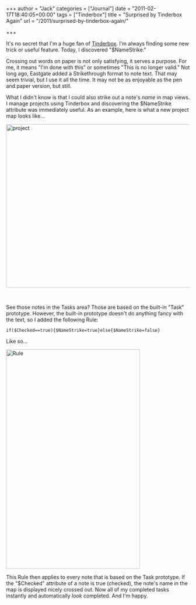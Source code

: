 +++
author = "Jack"
categories = ["Journal"]
date = "2011-02-17T18:40:05+00:00"
tags = ["Tinderbox"]
title = "Surprised by Tinderbox Again"
url = "/2011/surprised-by-tinderbox-again/"

+++

It's no secret that I'm a huge fan of [Tinderbox][1]. I'm always finding some new trick or useful feature. Today, I discovered "$NameStrike."

Crossing out words on paper is not only satisfying, it serves a purpose. For me, it means "I'm done with this" or sometimes "This is no longer valid." Not long ago, Eastgate added a Strikethrough format to note text. That may seem trivial, but I use it all the time. It may not be as enjoyable as the pen and paper version, but still.

What I didn't know is that I could also strike out a note's _name_ in map views. I manage projects using Tinderbox and discovering the $NameStrike attribute was immediately useful. As an example, here is what a new project map looks like&#8230;

[<img class="alignnone size-full wp-image-4440" src="/img/2015/04/project.jpg" alt="project" width="600" height="447" srcset="/img/2015/04/project.jpg 600w, /img/2015/04/project-300x224.jpg 300w" sizes="(max-width: 600px) 100vw, 600px" />][2]

&nbsp;

See those notes in the Tasks area? Those are based on the built-in "Task" prototype. However, the built-in prototype doesn't do anything fancy with the text, so I added the following Rule:

    if($Checked==true){$NameStrike=true}else{$NameStrike=false}
    

Like so&#8230;

[<img class="alignnone size-full wp-image-4441" src="/img/2015/04/Rule.jpg" alt="Rule" width="367" height="600" srcset="/img/2015/04/Rule.jpg 367w, /img/2015/04/Rule-184x300.jpg 184w" sizes="(max-width: 367px) 100vw, 367px" />][3]

This Rule then applies to every note that is based on the Task prototype. If the "$Checked" attribute of a note is true (checked), the note's name in the map is displayed nicely crossed out. Now all of my completed tasks instantly and automatically _look_ completed. And I'm happy.

 [1]: https://web.archive.org/web/20110226021616/http://www.eastgate.com/Tinderbox/
 [2]: /img/2015/04/project.jpg
 [3]: /img/2015/04/Rule.jpg